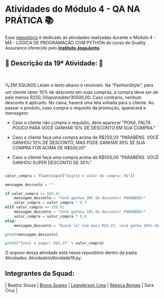 # Atividades do Módulo 4 - QA NA PRÁTICA 📚

Esse [repositório](https://github.com/LeanDevLima/Squad02_M4) é dedicado às atividades realizadas durante o Módulo 4 - M4 - LÓGICA DE PROGRAMAÇÃO COM PYTHON do curso de Quality Assurance oferecido pelo [**Instituto JogaJunto**](https://www.jogajuntoinstituto.org/). 

## 🚀 Descrição da 19ª Atividade: 🌟
<br>

🔍 EM SQUADS Leiam o texto abaixo e resolvam. Na "FashionStyle", para um cliente obter 10% de desconto em suas compras, a compra deve ser de pelo menos R$250,00 e para obter 30%, a compra deve ser acima de R$500,00. Caso contrário, nenhum desconto é aplicado. No caixa, haverá uma tela voltada para o cliente. Ao passar o produto, caso cumpra o requisito da promoção, aparecerá a mensagem:

- Caso o cliente não cumpra o requisito, deve aparecer "POXA, FALTA POUCO PARA VOCÊ GANHAR 10% DE DESCONTO EM SUA COMPRA."

- Caso o cliente faça uma compra acima de R$250,00 "PARABÉNS. VOCÊ GANHOU 10% DE DESCONTO, MAS PODE GANHAR 30% SE SUA COMPRA FOR ACIMA DE R$500,00"

- Caso o cliente faça uma compra acima de R$500,00 "PARABÉNS. VOCÊ GANHOU SUPER DESCONTO DE 30%"

```python

valor_compra = float(input("Digite o valor da compra: R$"))

mensagem_desconto = ""

if valor_compra >= 500.0:
    mensagem_desconto = "Você ganhou 30% de desconto! PARABÉNS!"
    valor_compra = valor_compra * 0.7
elif valor_compra >= 250.0:
    mensagem_desconto = "Você ganhou 10% de desconto! PARABÉNS!"
    valor_compra = valor_compra * 0.9
else:
    mensagem_desconto = "Quase lá! Com mais R$%.2f, você ganha 10%% de desconto." % (250.0 - valor_compra)

print(mensagem_desconto)

print("Total a pagar: R$%.2f" % valor_compra)

```
O arquivo dessa atividade está nesse repositório dentro da pasta Atividades: Atividades\Atividade19.py.


## Integrantes da Squad:

| Beatriz Souza  | [Bruno Soares](https://www.linkedin.com/in/bruno-soaresdev/)  | [Leanderson Lima](https://www.linkedin.com/in/leanderson-dias-de-lima/) | [Rebeca Borges](https://www.linkedin.com/in/rebecaborgess/) | Sara Cruz | 